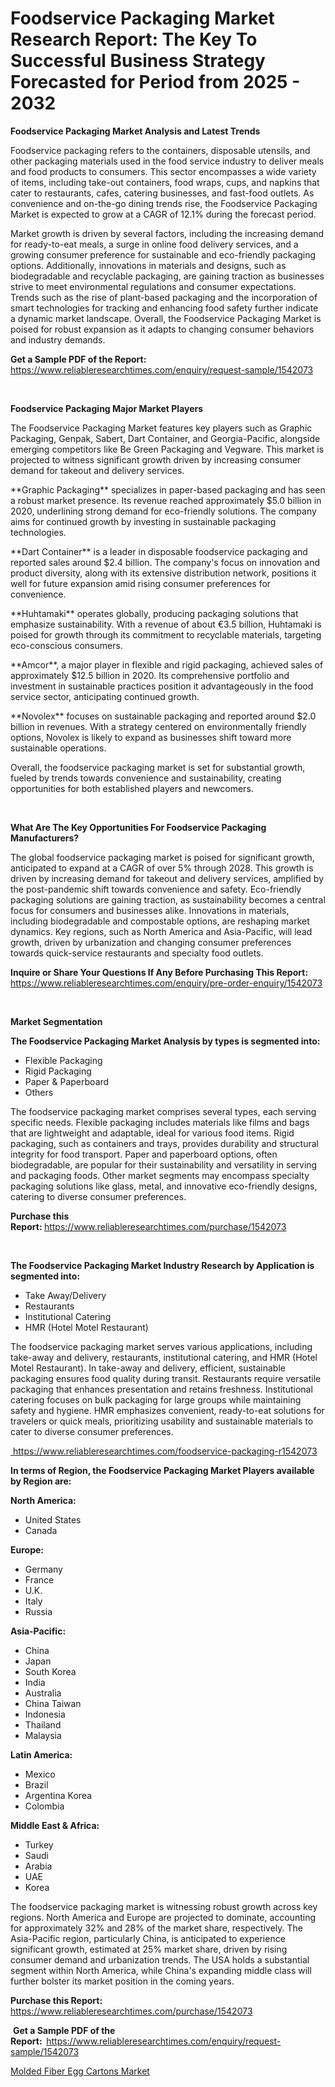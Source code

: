 <p><h1>Foodservice Packaging Market Research Report: The Key To Successful Business Strategy Forecasted for Period from 2025 - 2032</h1></p><p><strong>Foodservice Packaging Market Analysis and Latest Trends</strong></p>
<p><p>Foodservice packaging refers to the containers, disposable utensils, and other packaging materials used in the food service industry to deliver meals and food products to consumers. This sector encompasses a wide variety of items, including take-out containers, food wraps, cups, and napkins that cater to restaurants, cafes, catering businesses, and fast-food outlets. As convenience and on-the-go dining trends rise, the Foodservice Packaging Market is expected to grow at a CAGR of 12.1% during the forecast period. </p><p>Market growth is driven by several factors, including the increasing demand for ready-to-eat meals, a surge in online food delivery services, and a growing consumer preference for sustainable and eco-friendly packaging options. Additionally, innovations in materials and designs, such as biodegradable and recyclable packaging, are gaining traction as businesses strive to meet environmental regulations and consumer expectations. Trends such as the rise of plant-based packaging and the incorporation of smart technologies for tracking and enhancing food safety further indicate a dynamic market landscape. Overall, the Foodservice Packaging Market is poised for robust expansion as it adapts to changing consumer behaviors and industry demands.</p></p>
<p><strong>Get a Sample PDF of the Report:&nbsp;</strong> <a href="https://www.reliableresearchtimes.com/enquiry/request-sample/1542073?utm_campaign=2009&utm_medium=2&utm_source=Github&utm_content=ia&utm_term=08032025&utm_id=foodservice-packaging">https://www.reliableresearchtimes.com/enquiry/request-sample/1542073</a></p>
<p>&nbsp;</p>
<p><strong>Foodservice Packaging Major Market Players</strong></p>
<p><p>The Foodservice Packaging Market features key players such as Graphic Packaging, Genpak, Sabert, Dart Container, and Georgia-Pacific, alongside emerging competitors like Be Green Packaging and Vegware. This market is projected to witness significant growth driven by increasing consumer demand for takeout and delivery services.</p><p>**Graphic Packaging** specializes in paper-based packaging and has seen a robust market presence. Its revenue reached approximately $5.0 billion in 2020, underlining strong demand for eco-friendly solutions. The company aims for continued growth by investing in sustainable packaging technologies.</p><p>**Dart Container** is a leader in disposable foodservice packaging and reported sales around $2.4 billion. The company's focus on innovation and product diversity, along with its extensive distribution network, positions it well for future expansion amid rising consumer preferences for convenience.</p><p>**Huhtamaki** operates globally, producing packaging solutions that emphasize sustainability. With a revenue of about €3.5 billion, Huhtamaki is poised for growth through its commitment to recyclable materials, targeting eco-conscious consumers.</p><p>**Amcor**, a major player in flexible and rigid packaging, achieved sales of approximately $12.5 billion in 2020. Its comprehensive portfolio and investment in sustainable practices position it advantageously in the food service sector, anticipating continued growth.</p><p>**Novolex** focuses on sustainable packaging and reported around $2.0 billion in revenues. With a strategy centered on environmentally friendly options, Novolex is likely to expand as businesses shift toward more sustainable operations.</p><p>Overall, the foodservice packaging market is set for substantial growth, fueled by trends towards convenience and sustainability, creating opportunities for both established players and newcomers.</p></p>
<p>&nbsp;</p>
<p><strong>What Are The Key Opportunities For Foodservice Packaging Manufacturers?</strong></p>
<p><p>The global foodservice packaging market is poised for significant growth, anticipated to expand at a CAGR of over 5% through 2028. This growth is driven by increasing demand for takeout and delivery services, amplified by the post-pandemic shift towards convenience and safety. Eco-friendly packaging solutions are gaining traction, as sustainability becomes a central focus for consumers and businesses alike. Innovations in materials, including biodegradable and compostable options, are reshaping market dynamics. Key regions, such as North America and Asia-Pacific, will lead growth, driven by urbanization and changing consumer preferences towards quick-service restaurants and specialty food outlets.</p></p>
<p><strong>Inquire or Share Your Questions If Any Before Purchasing This Report:</strong> <a href="https://www.reliableresearchtimes.com/enquiry/pre-order-enquiry/1542073?utm_campaign=2009&utm_medium=2&utm_source=Github&utm_content=ia&utm_term=08032025&utm_id=foodservice-packaging">https://www.reliableresearchtimes.com/enquiry/pre-order-enquiry/1542073</a></p>
<p>&nbsp;</p>
<p><strong>Market Segmentation</strong></p>
<p><strong>The Foodservice Packaging Market Analysis by types is segmented into:</strong></p>
<p><ul><li>Flexible Packaging</li><li>Rigid Packaging</li><li>Paper & Paperboard</li><li>Others</li></ul></p>
<p><p>The foodservice packaging market comprises several types, each serving specific needs. Flexible packaging includes materials like films and bags that are lightweight and adaptable, ideal for various food items. Rigid packaging, such as containers and trays, provides durability and structural integrity for food transport. Paper and paperboard options, often biodegradable, are popular for their sustainability and versatility in serving and packaging foods. Other market segments may encompass specialty packaging solutions like glass, metal, and innovative eco-friendly designs, catering to diverse consumer preferences.</p></p>
<p><strong>Purchase this Report:&nbsp;</strong><a href="https://www.reliableresearchtimes.com/purchase/1542073?utm_campaign=2009&utm_medium=2&utm_source=Github&utm_content=ia&utm_term=08032025&utm_id=foodservice-packaging">https://www.reliableresearchtimes.com/purchase/1542073</a></p>
<p>&nbsp;</p>
<p><strong>The Foodservice Packaging Market Industry Research by Application is segmented into:</strong></p>
<p><ul><li>Take Away/Delivery</li><li>Restaurants</li><li>Institutional Catering</li><li>HMR (Hotel Motel Restaurant)</li></ul></p>
<p><p>The foodservice packaging market serves various applications, including take-away and delivery, restaurants, institutional catering, and HMR (Hotel Motel Restaurant). In take-away and delivery, efficient, sustainable packaging ensures food quality during transit. Restaurants require versatile packaging that enhances presentation and retains freshness. Institutional catering focuses on bulk packaging for large groups while maintaining safety and hygiene. HMR emphasizes convenient, ready-to-eat solutions for travelers or quick meals, prioritizing usability and sustainable materials to cater to diverse consumer preferences.</p></p>
<p><a href="https://www.reliableresearchtimes.com/foodservice-packaging-r1542073?utm_campaign=2009&utm_medium=2&utm_source=Github&utm_content=ia&utm_term=08032025&utm_id=foodservice-packaging">&nbsp;https://www.reliableresearchtimes.com/foodservice-packaging-r1542073</a></p>
<p><strong>In terms of Region, the Foodservice Packaging Market Players available by Region are:</strong></p>
<p>
    <p> <strong> North America: </strong>
        <ul>
            <li>United States</li>
            <li>Canada</li>
        </ul>
        </p> 
    <p> <strong> Europe: </strong>
        <ul>
            <li>Germany</li>
            <li>France</li>
            <li>U.K.</li>
            <li>Italy</li>
            <li>Russia</li>
        </ul>
        </p> 
    <p> <strong> Asia-Pacific: </strong>
        <ul>
            <li>China</li>
            <li>Japan</li>
            <li>South Korea</li>
            <li>India</li>
            <li>Australia</li>
            <li>China Taiwan</li>
            <li>Indonesia</li>
            <li>Thailand</li>
            <li>Malaysia</li>
        </ul>
        </p> 
    <p> <strong> Latin America: </strong>
        <ul>
            <li>Mexico</li>
            <li>Brazil</li>
            <li>Argentina Korea</li>
            <li>Colombia</li>
        </ul>
        </p> 
    <p> <strong> Middle East & Africa: </strong>
        <ul>
            <li>Turkey</li>
            <li>Saudi</li>
            <li>Arabia</li>
            <li>UAE</li>
            <li>Korea</li>
        </ul>
    </p>
    </p>
<p><p>The foodservice packaging market is witnessing robust growth across key regions. North America and Europe are projected to dominate, accounting for approximately 32% and 28% of the market share, respectively. The Asia-Pacific region, particularly China, is anticipated to experience significant growth, estimated at 25% market share, driven by rising consumer demand and urbanization trends. The USA holds a substantial segment within North America, while China's expanding middle class will further bolster its market position in the coming years.</p></p>
<p><strong>Purchase this Report: </strong><a href="https://www.reliableresearchtimes.com/purchase/1542073?utm_campaign=2009&utm_medium=2&utm_source=Github&utm_content=ia&utm_term=08032025&utm_id=foodservice-packaging">https://www.reliableresearchtimes.com/purchase/1542073</a></p>
<p>&nbsp;<strong>Get a Sample PDF of the Report:&nbsp;&nbsp;</strong><a href="https://www.reliableresearchtimes.com/enquiry/request-sample/1542073?utm_campaign=2009&utm_medium=2&utm_source=Github&utm_content=ia&utm_term=08032025&utm_id=foodservice-packaging">https://www.reliableresearchtimes.com/enquiry/request-sample/1542073</a></p>
<p><strong></strong></p>
<p><p><a href="https://github.com/hgf64gh/Market-Research-Report-List-1/blob/main/molded-fiber-egg-cartons-market.md?utm_campaign=2009&utm_medium=2&utm_source=Github&utm_content=ia&utm_term=08032025&utm_id=foodservice-packaging">Molded Fiber Egg Cartons Market</a></p></p>